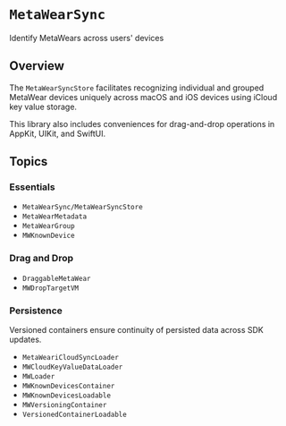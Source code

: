 # ``MetaWearSync``

Identify MetaWears across users' devices

## Overview

The ``MetaWearSyncStore`` facilitates recognizing individual and grouped MetaWear devices uniquely across macOS and iOS devices using iCloud key value storage. 

This library also includes conveniences for drag-and-drop operations in AppKit, UIKit, and SwiftUI.

## Topics

### Essentials

- ``MetaWearSync/MetaWearSyncStore``
- ``MetaWearMetadata``
- ``MetaWearGroup``
- ``MWKnownDevice``

### Drag and Drop
- ``DraggableMetaWear``
- ``MWDropTargetVM``

### Persistence
Versioned containers ensure continuity of persisted data across SDK updates.

- ``MetaWeariCloudSyncLoader``
- ``MWCloudKeyValueDataLoader``
- ``MWLoader``
- ``MWKnownDevicesContainer``
- ``MWKnownDevicesLoadable``
- ``MWVersioningContainer``
- ``VersionedContainerLoadable``
